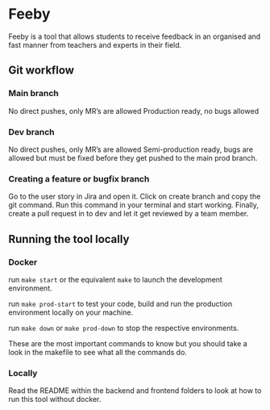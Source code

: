 # Feeby
Feeby is a tool that allows students to receive feedback in an organised and fast manner from teachers and experts in their field.

## Git workflow
### Main branch
No direct pushes, only MR’s are allowed
Production ready, no bugs allowed
### Dev branch
No direct pushes, only MR’s are allowed
Semi-production ready, bugs are allowed but must be fixed before they get pushed to the main prod branch.
### Creating a feature or bugfix branch
Go to the user story in Jira and open it. Click on create branch and copy the git command. Run this command in your terminal and start working. Finally, create a pull request in to dev and let it get reviewed by a team member.

## Running the tool locally
### Docker
run `make start` or the equivalent `make` to launch the development environment.

run `make prod-start` to test your code, build and run the production environment locally on your machine.

run `make down` or `make prod-down` to stop the respective environments.

These are the most important commands to know but you should take a look in the makefile to see what all the commands do. 

### Locally
Read the README within the backend and frontend folders to look at how to run this tool without docker.